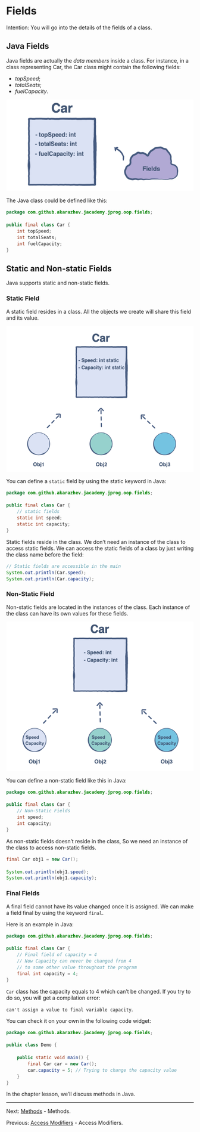 # Fields

Intention: You will go into the details of the fields of a class.

## Java Fields

Java fields are actually the <i>data members</i> inside a class. For instance, in a class representing Car, the Car class 
might contain the following fields:
- <i>topSpeed</i>;
- <i>totalSeats</i>;
- <i>fuelCapacity</i>.

![alt text](../../etc/oop/flds-1.png "Car Class")

The Java class could be defined like this:

```java
package com.github.akarazhev.jacademy.jprog.oop.fields;

public final class Car {
    int topSpeed;
    int totalSeats;
    int fuelCapacity;
}
```

## Static and Non-static Fields

Java supports static and non-static fields.

### Static Field

A static field resides in a class. All the objects we create will share this field and its value.

![alt text](../../etc/oop/flds-2.png "Car Class")

You can define a `static` field by using the static keyword in Java:

```java
package com.github.akarazhev.jacademy.jprog.oop.fields;

public final class Car {
    // static fields
    static int speed;
    static int capacity;
}
```

Static fields reside in the class. We don’t need an instance of the class to access static fields. 
We can access the static fields of a class by just writing the class name before the field:

```java
// Static fields are accessible in the main
System.out.println(Car.speed);
System.out.println(Car.capacity);
```

### Non-Static Field

Non-static fields are located in the instances of the class. Each instance of the class can have its own values for 
these fields.

![alt text](../../etc/oop/flds-3.png "Car Class")

You can define a non-static field like this in Java:

```java
package com.github.akarazhev.jacademy.jprog.oop.fields;

public final class Car {
    // Non-Static Fields
    int speed;
    int capacity;
}
```

As non-static fields doesn’t reside in the class, So we need an instance of the class to access non-static fields.

```java
final Car obj1 = new Car();

System.out.println(obj1.speed);
System.out.println(obj1.capacity);
```

### Final Fields

A final field cannot have its value changed once it is assigned. We can make a field final by using the keyword `final`.

Here is an example in Java:

```java
package com.github.akarazhev.jacademy.jprog.oop.fields;

public final class Car {
    // Final field of capacity = 4
    // Now Capacity can never be changed from 4
    // to some other value throughout the program
    final int capacity = 4;
}
```

`Car` class has the capacity equals to 4 which can’t be changed. If you try to do so, you will get a compilation error:

`can't assign a value to final variable capacity`.

You can check it on your own in the following code widget:

```java
package com.github.akarazhev.jacademy.jprog.oop.fields;

public class Demo {

    public static void main() {
        final Car car = new Car();
        car.capacity = 5; // Trying to change the capacity value
    }
}
```

In the chapter lesson, we’ll discuss methods in Java.

<hr>

Next: [Methods](chapter_5.md "Methods") - Methods.

Previous: [Access Modifiers](chapter_3.md "Access Modifiers") - Access Modifiers.